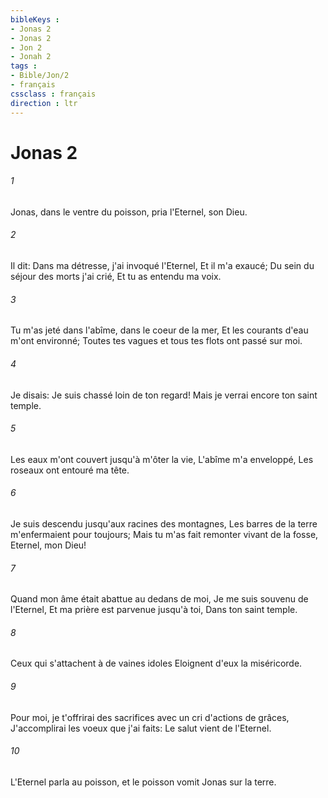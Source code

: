 ```yaml
---
bibleKeys : 
- Jonas 2
- Jonas 2
- Jon 2
- Jonah 2
tags : 
- Bible/Jon/2
- français
cssclass : français
direction : ltr
---
```


# Jonas 2

###### 1
Jonas, dans le ventre du poisson, pria l'Eternel, son Dieu.
###### 2
Il dit: Dans ma détresse, j'ai invoqué l'Eternel, Et il m'a exaucé; Du sein du séjour des morts j'ai crié, Et tu as entendu ma voix.
###### 3
Tu m'as jeté dans l'abîme, dans le coeur de la mer, Et les courants d'eau m'ont environné; Toutes tes vagues et tous tes flots ont passé sur moi.
###### 4
Je disais: Je suis chassé loin de ton regard! Mais je verrai encore ton saint temple.
###### 5
Les eaux m'ont couvert jusqu'à m'ôter la vie, L'abîme m'a enveloppé, Les roseaux ont entouré ma tête.
###### 6
Je suis descendu jusqu'aux racines des montagnes, Les barres de la terre m'enfermaient pour toujours; Mais tu m'as fait remonter vivant de la fosse, Eternel, mon Dieu!
###### 7
Quand mon âme était abattue au dedans de moi, Je me suis souvenu de l'Eternel, Et ma prière est parvenue jusqu'à toi, Dans ton saint temple.
###### 8
Ceux qui s'attachent à de vaines idoles Eloignent d'eux la miséricorde.
###### 9
Pour moi, je t'offrirai des sacrifices avec un cri d'actions de grâces, J'accomplirai les voeux que j'ai faits: Le salut vient de l'Eternel.
###### 10
L'Eternel parla au poisson, et le poisson vomit Jonas sur la terre.
